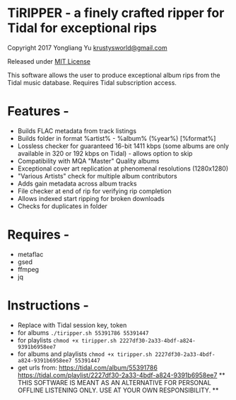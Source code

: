 # TiRIPPER - a finely crafted ripper for Tidal for exceptional rips

Copyright 2017 Yongliang Yu krustysworld@gmail.com

Released under [MIT License](http://en.wikipedia.org/wiki/MIT_License)

This software allows the user to produce exceptional album rips from the Tidal music database. Requires Tidal subscription access.


# Features -

* Builds FLAC metadata from track listings
* Builds folder in format %artist% - %album% (%year%) [%format%]
* Lossless checker for guaranteed 16-bit 1411 kbps (some albums are only available in 320 or 192 kbps on Tidal) - allows option to skip
* Compatibility with MQA "Master" Quality albums
* Exceptional cover art replication at phenomenal resolutions (1280x1280)
* "Various Artists" check for multiple album contributors 
* Adds gain metadata across album tracks
* File checker at end of rip for verifying rip completion
* Allows indexed start ripping for broken downloads
* Checks for duplicates in folder


# Requires -
* metaflac 
* gsed
* ffmpeg
* jq


# Instructions -

* Replace with Tidal session key, token
* for albums `./tiripper.sh 55391786 55391447`
* for playlists `chmod +x tiripper.sh 2227df30-2a33-4bdf-a824-9391b6958ee7`
* for albums and playlists `chmod +x tiripper.sh 2227df30-2a33-4bdf-a824-9391b6958ee7 55391447`
* get urls from: 
https://tidal.com/album/55391786
https://tidal.com/playlist/2227df30-2a33-4bdf-a824-9391b6958ee7
** THIS SOFTWARE IS MEANT AS AN ALTERNATIVE FOR PERSONAL OFFLINE LISTENING ONLY. USE AT YOUR OWN RESPONSIBILITY. **

